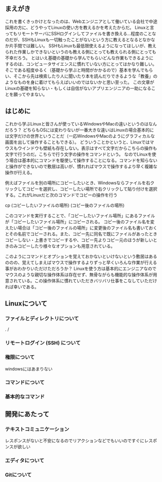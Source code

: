 ## まえがき

これを書くきっかけとなったのは、Webエンジニアとして働いている会社で中途採用の方に、どうやってLinuxの使い方を教えるかを考えたからだ。
Linuxと言ってもリモートサーバにSSHログインしてファイルを書き換える…程度のことなのだが、SSHもLinuxも一切触ったことがないという方に教えるとなるとなかなか片手間では難しい。
SSHもLinuxも最低限使えるようになってほしいが、教えられた作業しかできないというのも教える側にとっても教えられる側にとっても不幸だろう。
とはいえ基礎の基礎から学んでもらいどんな作業もできるようにするのは、コンピュータサイエンスに慣れていない方にとってはかなり難しい。
そこである程度ゆるく（基礎から学ぶと時間がかかるので）基本を学んでもらい、そこから先は検索したり人に聞いたり本を読んだりできるような「教養」のようなものを身に着けてもらえばいいのではないかと思い至った。
この文章がLinuxの基礎を知らない・もしくは自信がないアプリエンジニアの一助になることを願ってやまない。

## はじめに

これから学ぶLinuxと皆さんが使っているWindowsやMacの違いというのはなんだろう？
どちらもOSには変わりないが一番大きな違いはLinuxの場合基本的には文字だけの世界ということだ（一応WindowsやMacのようにグラフィカルな画面を出して操作することもできる）。
どういうことかというと、Linuxではマウスもウインドウも壁紙も存在しない。表示はすべて文字だからこちらの操作も文字で行うのだ。こちらで行う文字の操作をコマンドという。
なのでLinuxを使う場合は基本的にコマンドを駆使して操作することになる。コマンドを知らないと操作ができないので敷居は高いが、慣れればマウスで操作するより早く複雑な操作が行える。

例えばファイルを別の場所にコピーしたいとき、Windowsならファイルを右クリックしてコピーを選択し、コピーしたい場所で右クリックして貼り付けを選択する。これがLinuxだと次のコマンドでコピーの操作を行う

cp (コピーしたいファイルの場所) (コピー後のファイルの場所)

このコマンドを実行することで、「コピーしたいファイル場所」にあるファイルが「コピーしたいファイル場所」にコピーされる。
コピー後のファイル名を変えたい場合は「コピー後のファイルの場所」に変更後のファイル名も書いておくとその名前でコピーされる。また、コピー先に同名で既にファイルがあったときコピーしない・上書きでコピーするや、コピー先よりコピー元のほうが新しいときのみコピーしたり様々なオプションも用意されている。

このようにコマンドとオプションを覚えておかないといけないという敷居はあるののの、覚えてしまえばマウスで操作するよりずっと早くいろんな作業が行える事がおわかりいただけただろうか？
Linuxを使う方は基本的にエンジニアなのでマウスのような親切な操作体系は存在せず、無骨ながらも機能的な操作体系が用意されている。この操作体系に慣れていただきバリバリ仕事をこなしていただければ幸いである。


## Linuxについて

### ファイルとディレクトリについて

. 
/

### リモートログイン (SSH) について
### 権限について
windowsにはあまりない
### コマンドについて
### 基本的なコマンド

## 開発にあたって

### テキストコミュニケーション

レスポンスがないと不安になるのでリアクションなどでもいいのですぐにレスポンスが欲しい

### エディタについて
### Gitについて
